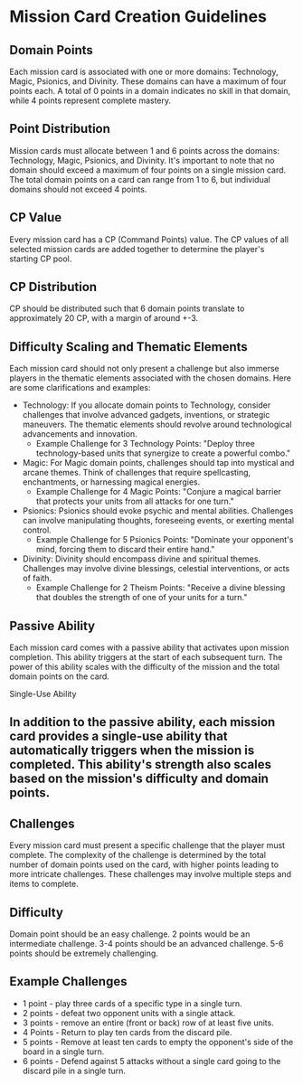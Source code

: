 # Mission Card Creation Guidelines

## Domain Points

Each mission card is associated with one or more domains: Technology, Magic, Psionics, and Divinity. These domains can have a maximum of four points each. A total of 0 points in a domain indicates no skill in that domain, while 4 points represent complete mastery.

## Point Distribution

Mission cards must allocate between 1 and 6 points across the domains: Technology, Magic, Psionics, and Divinity. It's important to note that no domain should exceed a maximum of four points on a single mission card. The total domain points on a card can range from 1 to 6, but individual domains should not exceed 4 points.

## CP Value

Every mission card has a CP (Command Points) value. The CP values of all selected mission cards are added together to determine the player's starting CP pool.

## CP Distribution

CP should be distributed such that 6 domain points translate to approximately 20 CP, with a margin of around +-3.

## Difficulty Scaling and Thematic Elements

Each mission card should not only present a challenge but also immerse players in the thematic elements associated with the chosen domains. Here are some clarifications and examples:

  - Technology: If you allocate domain points to Technology, consider challenges that involve advanced gadgets, inventions, or strategic maneuvers. The thematic elements should revolve around technological advancements and innovation.
    - Example Challenge for 3 Technology Points: "Deploy three technology-based units that synergize to create a powerful combo."
  - Magic: For Magic domain points, challenges should tap into mystical and arcane themes. Think of challenges that require spellcasting, enchantments, or harnessing magical energies.
    - Example Challenge for 4 Magic Points: "Conjure a magical barrier that protects your units from all attacks for one turn."
  - Psionics: Psionics should evoke psychic and mental abilities. Challenges can involve manipulating thoughts, foreseeing events, or exerting mental control.
    - Example Challenge for 5 Psionics Points: "Dominate your opponent's mind, forcing them to discard their entire hand."
  - Divinity: Divinity should encompass divine and spiritual themes. Challenges may involve divine blessings, celestial interventions, or acts of faith.
    - Example Challenge for 2 Theism Points: "Receive a divine blessing that doubles the strength of one of your units for a turn."

## Passive Ability

Each mission card comes with a passive ability that activates upon mission completion. This ability triggers at the start of each subsequent turn. The power of this ability scales with the difficulty of the mission and the total domain points on the card.

Single-Use Ability

## In addition to the passive ability, each mission card provides a single-use ability that automatically triggers when the mission is completed. This ability's strength also scales based on the mission's difficulty and domain points.

## Challenges

Every mission card must present a specific challenge that the player must complete. The complexity of the challenge is determined by the total number of domain points used on the card, with higher points leading to more intricate challenges. These challenges may involve multiple steps and items to complete.

## Difficulty

Domain point should be an easy challenge. 2 points would be an intermediate challenge. 3-4 points should be an advanced challenge. 5-6 points should be extremely challenging.

## Example Challenges

- 1 point - play three cards of a specific type in a single turn.
- 2 points - defeat two opponent units with a single attack.
- 3 points - remove an entire (front or back) row of at least five units.
- 4 Points - Return to play ten cards from the discard pile.
- 5 points - Remove at least ten cards to empty the opponent's side of the board in a single turn.
- 6 points - Defend against 5 attacks without a single card going to the discard pile in a single turn.

